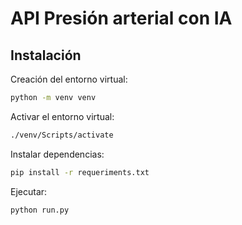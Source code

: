 # API Presión arterial con IA

## Instalación

Creación del entorno virtual:

```bash
python -m venv venv
```

Activar el entorno virtual:

```bash
./venv/Scripts/activate
```

Instalar dependencias:

```bash
pip install -r requeriments.txt
```

Ejecutar:

```bash
python run.py
```
